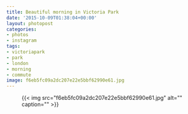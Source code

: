 ```yaml
---
title: Beautiful morning in Victoria Park
date: '2015-10-09T01:38:04+00:00'
layout: photopost
categories:
- photos
- instagram
tags:
- victoriapark
- park
- london
- morning
- commute
image: f6eb5fc09a2dc207e22e5bbf62990e61.jpg
---
```


<figure class="photo photo--square">
  {{< img src="f6eb5fc09a2dc207e22e5bbf62990e61.jpg" alt="" caption="" >}}

</figure>




